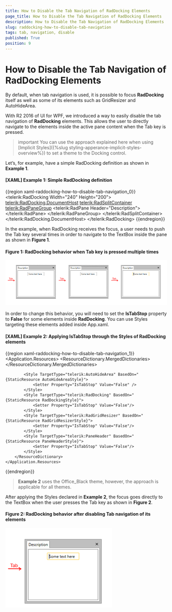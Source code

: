 ```yaml
---
title: How to Disable the Tab Navigation of RadDocking Elements
page_title: How to Disable the Tab Navigation of RadDocking Elements
description: How to Disable the Tab Navigation of RadDocking Elements
slug: raddocking-how-to-disable-tab-navigation
tags: tab, navigation, disable
published: True
position: 9
---
```


# How to Disable the Tab Navigation of RadDocking Elements

By default, when tab navigation is used, it is possible to focus __RadDocking__ itself as well as some of its elements such as GridResizer and AutoHideArea.

With R2 2016 of UI for WPF, we introduced a way to easily disable the tab navigation of __RadDocking__ elements. This allows the user to directly navigate to the elements inside the active pane content when the Tab key is pressed.

>important You can use the approach explained here when using [Implicit Styles]({%slug styling-apperance-implicit-styles-overview%}) to set a theme to the Docking control.

Let’s, for example, have a simple RadDocking definition as shown in __Example 1__.

#### __[XAML] Example 1: Simple RadDocking definition__

{{region xaml-raddocking-how-to-disable-tab-navigation_0}}
	<telerik:RadDocking Width="240" Height="200">
	    <telerik:RadDocking.DocumentHost>
	        <telerik:RadSplitContainer>
	            <telerik:RadPaneGroup>
	                <telerik:RadPane Header="Description">
	                    <TextBox Text="Some text here"  Width="100" Margin="10" />
	                </telerik:RadPane>
	            </telerik:RadPaneGroup>
	        </telerik:RadSplitContainer>
	    </telerik:RadDocking.DocumentHost>
	</telerik:RadDocking>
{{endregion}}

In the example, when RadDocking receives the focus, a user needs to push the Tab key several times in order to navigate to the TextBox inside the pane as shown in __Figure 1__.   

#### __Figure 1: RadDocking behavior when Tab key is pressed multiple times__

![](images/docking_tabnavigation_01.png)

In order to change this behavior, you will need to set the __IsTabStop__ property to __False__ for some elements inside __RadDocking__. You can use Styles targeting these elements added inside App.xaml.

#### __[XAML] Example 2: Applying IsTabStop through the Styles of RadDocking elements__

{{region xaml-raddocking-how-to-disable-tab-navigation_1}}
	<Application.Resources>
	    <ResourceDictionary>
	        <ResourceDictionary.MergedDictionaries>
	            <ResourceDictionary Source="/Telerik.Windows.Themes.Office_Black;component/Themes/System.Windows.xaml"/>
	            <ResourceDictionary Source="/Telerik.Windows.Themes.Office_Black;component/Themes/Telerik.Windows.Controls.xaml"/>
	            <ResourceDictionary Source="/Telerik.Windows.Themes.Office_Black;component/Themes/Telerik.Windows.Controls.Navigation.xaml"/>
	            <ResourceDictionary Source="/Telerik.Windows.Themes.Office_Black;component/Themes/Telerik.Windows.Controls.Docking.xaml"/>
	        </ResourceDictionary.MergedDictionaries>
	
	        <Style TargetType="telerik:AutoHideArea" BasedOn="{StaticResource AutoHideAreaStyle}">
	            <Setter Property="IsTabStop" Value="False" />
	        </Style>
	        <Style TargetType="telerik:RadDocking" BasedOn="{StaticResource RadDockingStyle}">
	            <Setter Property="IsTabStop" Value="False"/>
	        </Style>
	        <Style TargetType="telerik:RadGridResizer" BasedOn="{StaticResource RadGridResizerStyle}">
	            <Setter Property="IsTabStop" Value="False"/>
	        </Style>
	        <Style TargetType="telerik:PaneHeader" BasedOn="{StaticResource PaneHeaderStyle}">
	            <Setter Property="IsTabStop" Value="False"/>
	        </Style>
	    </ResourceDictionary>
	</Application.Resources>
{{endregion}}

>__Example 2__ uses the Office_Black theme, however, the approach is applicable for all themes.

After applying the Styles declared in __Example 2__, the focus goes directly to the TextBox when the user presses the Tab key as shown in __Figure 2__.

#### __Figure 2: RadDocking behavior after disabling Tab navigation of its elements__

![](images/docking_tabnavigation_02.png)
